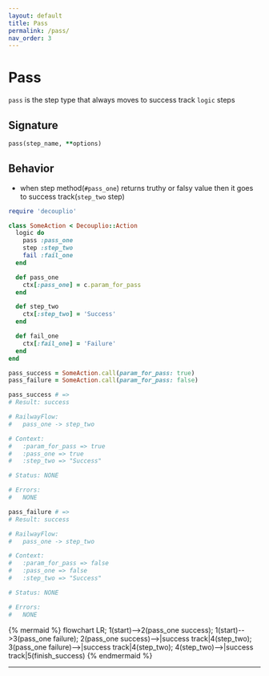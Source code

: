 ```yaml
---
layout: default
title: Pass
permalink: /pass/
nav_order: 3
---
```


# Pass

`pass` is the step type that always moves to success track `logic` steps

## Signature

```ruby
pass(step_name, **options)
```

## Behavior

 - when step method(`#pass_one`) returns truthy or falsy value then it goes to success track(`step_two` step)

```ruby
require 'decouplio'

class SomeAction < Decouplio::Action
  logic do
    pass :pass_one
    step :step_two
    fail :fail_one
  end

  def pass_one
    ctx[:pass_one] = c.param_for_pass
  end

  def step_two
    ctx[:step_two] = 'Success'
  end

  def fail_one
    ctx[:fail_one] = 'Failure'
  end
end

pass_success = SomeAction.call(param_for_pass: true)
pass_failure = SomeAction.call(param_for_pass: false)

pass_success # =>
# Result: success

# RailwayFlow:
#   pass_one -> step_two

# Context:
#   :param_for_pass => true
#   :pass_one => true
#   :step_two => "Success"

# Status: NONE

# Errors:
#   NONE

pass_failure # =>
# Result: success

# RailwayFlow:
#   pass_one -> step_two

# Context:
#   :param_for_pass => false
#   :pass_one => false
#   :step_two => "Success"

# Status: NONE

# Errors:
#   NONE
```

{% mermaid %}
    flowchart LR;
        1(start)-->2(pass_one success);
        1(start)-->3(pass_one failure);
        2(pass_one success)-->|success track|4(step_two);
        3(pass_one failure)-->|success track|4(step_two);
        4(step_two)-->|success track|5(finish_success)
{% endmermaid %}
***
